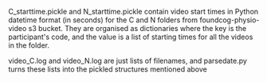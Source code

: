 C_starttime.pickle and N_starttime.pickle contain video start times in Python datetime format (in seconds) for the C and N folders from foundcog-physio-video s3 bucket. They are organised as dictionaries where the key is the participant's code, and the value is a list of starting times for all the videos in the folder.

video_C.log and video_N.log are just lists of filenames, and parsedate.py turns these lists into the pickled structures mentioned above
